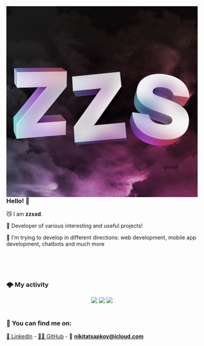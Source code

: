 <img align="left" src="https://github.com/zzsxd/zzsxd/blob/main/assets/ZZS_AV.png">

### Hello! 👋

😼 I am **zzsxd**.

🚀 Developer of various interesting and useful projects!

🎉 I'm trying to develop in different directions: web development, mobile app development, chatbots and much more

<br>
<br>
<br>

### 🌩️ My activity

<p align="center">
  <img height="50%" width="auto" src ="https://github-readme-stats.vercel.app/api?username=zzsxd&show_icons=true&count_private=true&theme=darcula&hide_border=true&hide=issues,contribs&bg_color=00000000">
  <img height="50%" width="auto" src ="https://github-readme-stats.vercel.app/api/top-langs/?username=zzsxd&layout=compact&hide_border=true&theme=darcula&bg_color=00000000&langs_count=6&hide=jupyter%20notebook,tex,css,php&exclude_repo=Pacman-AI">
  <img src ="https://github-readme-streak-stats.herokuapp.com?user=zzsxd&theme=darcula&hide_border=true&background=FFFFFF00">
  <br>
  <br>
</p>

### 🤝 You can find me on:  
[💼 LinkedIn](https://www.linkedin.com/in/nikita-tsapkov-5a2188369/) - [🧑‍💻 GitHub](https://github.com/zzsxd) - 📧 **nikitatsapkov@icloud.com**
